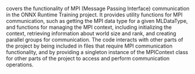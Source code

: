 covers the functionality of MPI (Message Passing Interface) communication in the ONNX Runtime Training project. It provides utility functions for MPI communication, such as getting the MPI data type for a given MLDataType, and functions for managing the MPI context, including initializing the context, retrieving information about world size and rank, and creating parallel groups for communication. The code interacts with other parts of the project by being included in files that require MPI communication functionality, and by providing a singleton instance of the MPIContext class for other parts of the project to access and perform communication operations.